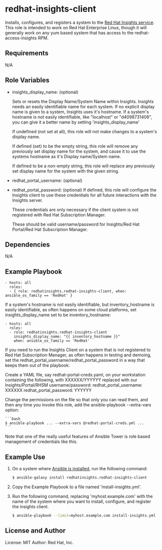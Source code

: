 redhat-insights-client
========

Installs, configures, and registers a system to the [Red Hat Insights service](http://access.redhat.com/insights).  This role is intended to work on Red Hat Enterprise Linux, though it will generally work on any yum based system that has access to the redhat-access-insights RPM.

Requirements
------------

N/A

Role Variables
--------------

* insights_display_name: (optional)

    Sets or resets the Display Name/System Name within Insights.  Insights needs an easily identifiable
    name for each system.  If no explicit display name is given to a system, Insights uses it's hostname.
    If a system's hostname is not easily identifiable, like "localhost" or "d4098731408", you can give
    it a better name by setting 'insights_display_name'

    If undefined (not set at all), this role will not make changes to a system's display name.

    If defined (set) to be the empty string, this role will remove any previously set display name
    for the system, and cause it to use the systems hostname as it's Display name/System name.

    If defined to be a non-empty string, this role will replace any previously set display name
    for the system with the given string.

* redhat_portal_username: (optional)
* redhat_portal_password: (optional)
    If defined, this role will configure the Insights client to use these credentials for all
    future interactions with the Insights server.

    These credentials are only necessary if the client system is not registered with Red Hat
    Subscription Manager.

    These should be valid username/password for Insights/Red Hat Portal/Red Hat Subscription Manager.


Dependencies
------------

N/A

Example Playbook
----------------

    - hosts: all
      roles:
      - { role: redhatinsights.redhat-insights-client, when: ansible_os_family == 'RedHat' }

If a system's hostname is not easily identifiable, but inventory_hostname is easily identifiable,
as often happens on some cloud platforms, set insights_display_name set to be inventory_hostname:

    - hosts: all
      roles:
      - role: redhatinsights.redhat-insights-client
        insights_display_name: "{{ inventory_hostname }}"
        when: ansible_os_family == 'RedHat'

If you need to run the Insights Client on a system that is not registered to Red Hat Subscription
Manager, as often happens in testing and demoing, set the
redhat_portal_username/redhat_portal_password in a way that keeps them out of the playbook:

Create a YAML file, say redhat-portal-creds.yaml, on your workstation containing the following,
with XXXXXX/YYYYYY replaced with our Insights/Portal/RHSM username/password:
    redhat_portal_username: XXXXXX
    redhat_portal_password: YYYYYY

Change the permissions on the file so that only you can read them, and then any time you invoke
this role, add the ansible-playbook --extra-vars option:

    ```bash
    $ ansible-playbook ... --extra-vars @redhat-portal-creds.yml ...
    ```

Note that one of the really useful features of Ansible Tower is role based management of credentials
like this.


Example Use
-----------

1. On a system where [Ansible is installed](http://docs.ansible.com/ansible/intro_installation.html), run the following command:

    ```bash
    $ ansible-galaxy install redhatinsights.redhat-insights-client
    ```

1. Copy the Example Playbook to a file named 'install-insights.yml'.

1. Run the following command, replacing 'myhost.example.com' with the name of the
   system where you want to install, configure, and register the insights client.

    ```bash
    $ ansible-playbook --limit=myhost.example.com install-insights.yml
    ```

License and Author
------------------

License: MIT
Author: Red Hat, Inc.
